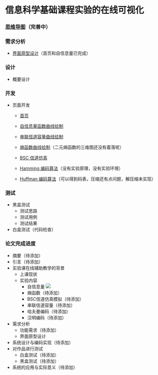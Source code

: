 # 信息科学基础课程实验的在线可视化

### [思维导图](http://naotu.baidu.com/file/7667feee318877391441f9ae4ed2da8e?token=f41be2c1ea8a7b1c)（完善中）


### 需求分析
- [界面原型设计](https://modao.cc/app/zvWIKW991DVRsUtEj29d2Wb6KVA26jL)（首页和自信息量已完成）
### 设计
- 概要设计

### 开发
- 页面开发
  - [首页](https://liujinmenghaoren.github.io/info-theory-lab/home.html)
 
  - [自信息量函数曲线绘制](https://liujinmenghaoren.github.io/info-theory-lab/selfINfo.html)
 
  - [串联信道容量曲线绘制](https://liujinmenghaoren.github.io/info-theory-lab/SeriesChannel.html)
 
  - [熵函数曲线绘制](https://liujinmenghaoren.github.io/info-theory-lab/entropy.html)（二元熵函数的三维图还没有着落呢）
 
  - [BSC 信道仿真](https://liujinmenghaoren.github.io/info-theory-lab/BSC.html)
 
  - [Hamming 编码算法](https://liujinmenghaoren.github.io/info-theory-lab/Hamming.html)（没有实验原理，没有实验环境）
 
  - [Huffman 编码算法](https://liujinmenghaoren.github.io/info-theory-lab/Huffman.html)（可以得到码表，压缩还有点问题，解压缩未实现）

### 测试
- 黑盒测试
  - 测试思路
  - 测试用例
  - 测试结果
- 白盒测试（代码检查）

### 论文完成进度
- 摘要（待添加）
- 引言（待添加）
- 实验课在线辅助教学的背景
  - 上课现状
  - 实验内容
    - 自信息量 ![](https://github.com/wangding/courses/images/present100.png)
    - 熵函数（待添加）
    - BSC信道仿真模拟（待添加）
    - 串联信道容量（待添加）
    - 哈夫曼编码（待添加）
    - 汉明编码（待添加）
- 需求分析
   - 功能需求（待添加）
   - 界面原型设计
- 系统设计与编码实现（待添加）
- 对作品进行测试
  - 白盒测试（待添加）
  - 黑盒测试（待添加）
- 系统的应用与实际意义（待添加）